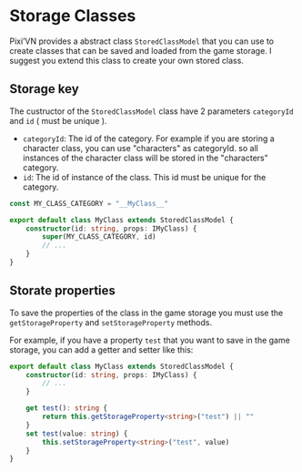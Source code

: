 # Storage Classes

Pixi’VN provides a abstract class `StoredClassModel` that you can use to create classes that can be saved and loaded from the game storage. I suggest you extend this class to create your own stored class.

## Storage key

The custructor of the `StoredClassModel` class have 2 parameters `categoryId` and `id` ( must be unique ).

* `categoryId`: The id of the category. For example if you are storing a character class, you can use "characters" as categoryId. so all instances of the character class will be stored in the "characters" category.
* `id`: The id of instance of the class. This id must be unique for the category.

```typescript
const MY_CLASS_CATEGORY = "__MyClass__"

export default class MyClass extends StoredClassModel {
    constructor(id: string, props: IMyClass) {
        super(MY_CLASS_CATEGORY, id)
        // ...
    }
}
```

## Storate properties

To save the properties of the class in the game storage you must use the `getStorageProperty` and `setStorageProperty` methods.

For example, if you have a property `test` that you want to save in the game storage, you can add a getter and setter like this:

```typescript
export default class MyClass extends StoredClassModel {
    constructor(id: string, props: IMyClass) {
        // ...
    }

    get test(): string {
        return this.getStorageProperty<string>("test") || ""
    }
    set test(value: string) {
        this.setStorageProperty<string>("test", value)
    }
}
```
